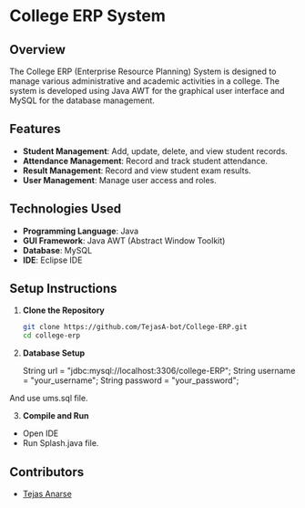 # College ERP System

## Overview

The College ERP (Enterprise Resource Planning) System is designed to manage various administrative and academic activities in a college. The system is developed using Java AWT for the graphical user interface and MySQL for the database management.

## Features

- **Student Management**: Add, update, delete, and view student records.
- **Attendance Management**: Record and track student attendance.
- **Result Management**: Record and view student exam results.
- **User Management**: Manage user access and roles.

## Technologies Used

- **Programming Language**: Java
- **GUI Framework**: Java AWT (Abstract Window Toolkit)
- **Database**: MySQL
- **IDE**: Eclipse IDE

## Setup Instructions

1. **Clone the Repository**
   ```bash
   git clone https://github.com/TejasA-bot/College-ERP.git
   cd college-erp

2. **Database Setup**
   
   String url = "jdbc:mysql://localhost:3306/college-ERP";
String username = "your_username";
String password = "your_password";

And use ums.sql file.

3. **Compile and Run**
- Open IDE
- Run Splash.java file.

## Contributors

- [Tejas Anarse](https://github.com/TejasA-bot)

